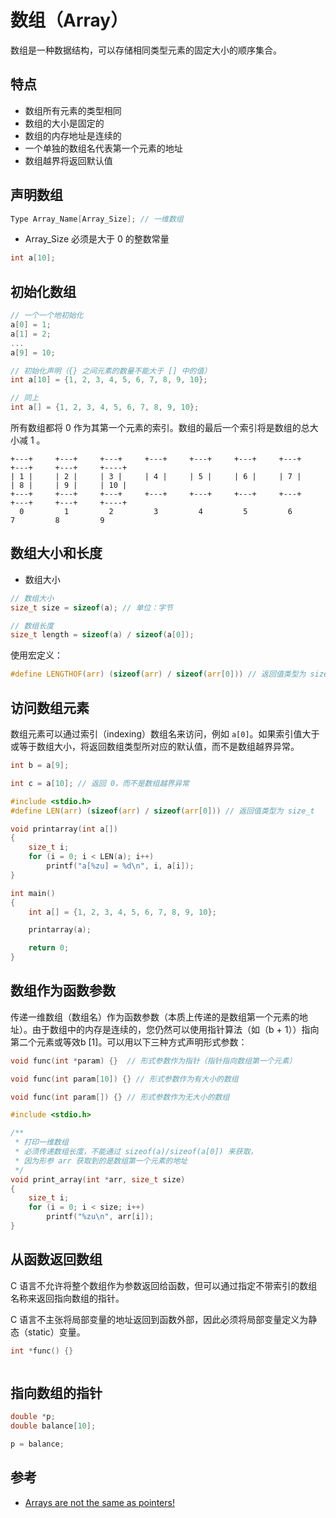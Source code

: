 # 数组（Array）

数组是一种数据结构，可以存储相同类型元素的固定大小的顺序集合。

## 特点

* 数组所有元素的类型相同
* 数组的大小是固定的
* 数组的内存地址是连续的
* 一个单独的数组名代表第一个元素的地址
* 数组越界将返回默认值

## 声明数组

```c
Type Array_Name[Array_Size]; // 一维数组
```

* Array_Size 必须是大于 0 的整数常量

```c
int a[10];
```

## 初始化数组

```c
// 一个一个地初始化
a[0] = 1;
a[1] = 2;
...
a[9] = 10;
```

```c
// 初始化声明（{} 之间元素的数量不能大于 [] 中的值）
int a[10] = {1, 2, 3, 4, 5, 6, 7, 8, 9, 10};

// 同上
int a[] = {1, 2, 3, 4, 5, 6, 7, 8, 9, 10};
```

所有数组都将 0 作为其第一个元素的索引。数组的最后一个索引将是数组的总大小减 1 。

```plain
+---+     +---+     +---+     +---+     +---+     +---+     +---+     +---+     +---+     +----+
| 1 |     | 2 |     | 3 |     | 4 |     | 5 |     | 6 |     | 7 |     | 8 |     | 9 |     | 10 |
+---+     +---+     +---+     +---+     +---+     +---+     +---+     +---+     +---+     +----+
  0         1         2         3         4         5         6         7         8         9
```

## 数组大小和长度

* 数组大小

```c
// 数组大小
size_t size = sizeof(a); // 单位：字节

// 数组长度
size_t length = sizeof(a) / sizeof(a[0]);
```

使用宏定义：

```c
#define LENGTHOF(arr) (sizeof(arr) / sizeof(arr[0])) // 返回值类型为 size_t
```

## 访问数组元素

数组元素可以通过索引（indexing）数组名来访问，例如 `a[0]`。如果索引值大于或等于数组大小，将返回数组类型所对应的默认值，而不是数组越界异常。

```c
int b = a[9];

int c = a[10]; // 返回 0，而不是数组越界异常
```

```c
#include <stdio.h>
#define LEN(arr) (sizeof(arr) / sizeof(arr[0])) // 返回值类型为 size_t

void printarray(int a[])
{
    size_t i;
    for (i = 0; i < LEN(a); i++)
        printf("a[%zu] = %d\n", i, a[i]);
}

int main()
{
    int a[] = {1, 2, 3, 4, 5, 6, 7, 8, 9, 10};

    printarray(a);

    return 0;
}
```

## 数组作为函数参数

传递一维数组（数组名）作为函数参数（本质上传递的是数组第一个元素的地址）。由于数组中的内存是连续的，您仍然可以使用指针算法（如（b + 1））指向第二个元素或等效b [1]。可以用以下三种方式声明形式参数：

```c
void func(int *param) {}  // 形式参数作为指针（指针指向数组第一个元素）
```

```c
void func(int param[10]) {} // 形式参数作为有大小的数组
```

```c
void func(int param[]) {} // 形式参数作为无大小的数组
```

```c
#include <stdio.h>

/**
 * 打印一维数组
 * 必须传递数组长度，不能通过 sizeof(a)/sizeof(a[0]) 来获取，
 * 因为形参 arr 获取到的是数组第一个元素的地址
 */
void print_array(int *arr, size_t size)
{
    size_t i;
    for (i = 0; i < size; i++)
        printf("%zu\n", arr[i]);
}
```

## 从函数返回数组

C 语言不允许将整个数组作为参数返回给函数，但可以通过指定不带索引的数组名称来返回指向数组的指针。

C 语言不主张将局部变量的地址返回到函数外部，因此必须将局部变量定义为静态（static）变量。

```c
int *func() {}
```

```c
```

## 指向数组的指针

```c
double *p;
double balance[10];

p = balance;
```

## 参考

* [Arrays are not the same as pointers!](https://brianbondy.com/blog/91/arrays-are-not-the-same-as-pointers)